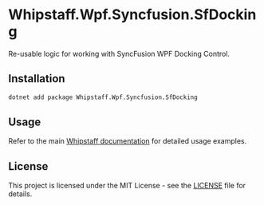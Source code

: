 # Whipstaff.Wpf.Syncfusion.SfDocking

Re-usable logic for working with SyncFusion WPF Docking Control.

## Installation

```bash
dotnet add package Whipstaff.Wpf.Syncfusion.SfDocking
```

## Usage

Refer to the main [Whipstaff documentation](https://github.com/dpvreony/whipstaff) for detailed usage examples.

## License

This project is licensed under the MIT License - see the [LICENSE](https://github.com/dpvreony/whipstaff/blob/main/LICENSE) file for details.
